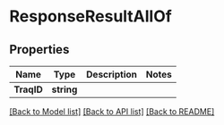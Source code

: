 # ResponseResultAllOf

## Properties

Name | Type | Description | Notes
------------ | ------------- | ------------- | -------------
**TraqID** | **string** |  | 

[[Back to Model list]](../README.md#documentation-for-models) [[Back to API list]](../README.md#documentation-for-api-endpoints) [[Back to README]](../README.md)


